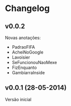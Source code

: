 # Changelog

## v0.0.2
 
Novas anotações:

  - PadraoFIFA
  - AcheiNoGoogle
  - Lavoisier
  - SeFuncionouNaoMexe
  - FizEnquanto
  - GambiarraInside

## v0.0.1 (28-05-2014)

Versão inicial